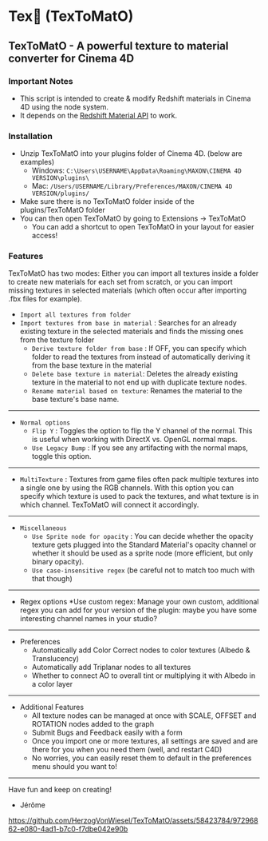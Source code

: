 # Tex🍅 (TexToMatO)
## TexToMatO - A powerful texture to material converter for Cinema 4D

### Important Notes
* This script is intended to create & modify Redshift materials in Cinema 4D using the node system.
* It depends on the [Redshift Material API](https://github.com/HerzogVonWiesel/Custom_Redshift_API) to work.

### Installation
* Unzip TexToMatO into your plugins folder of Cinema 4D. (below are examples)
     - Windows: `C:\Users\USERNAME\AppData\Roaming\MAXON\CINEMA 4D VERSION\plugins\`
     - Mac: `/Users/USERNAME/Library/Preferences/MAXON/CINEMA 4D VERSION/plugins/`
* Make sure there is no TexToMatO folder inside of the plugins/TexToMatO folder
* You can then open TexToMatO by going to Extensions -> TexToMatO
    * You can add a shortcut to open TexToMatO in your layout for easier access!

### Features
TexToMatO has two modes: Either you can import all textures inside a folder to create new materials for each set from scratch, or you can import missing textures in selected materials (which often occur after importing .fbx files for example).

* `Import all textures from folder`
* `Import textures from base in material` : Searches for an already existing texture in the selected materials and finds the missing ones from the texture folder
  * `Derive texture folder from base` : If OFF, you can specify which folder to read the textures from instead of automatically deriving it from the base texture in the material
  * `Delete base texture in material`: Deletes the already existing texture in the material to not end up with duplicate texture nodes.
  * `Rename material based on texture`: Renames the material to the base texture's base name.
---
* `Normal options`
  * `Flip Y` : Toggles the option to flip the Y channel of the normal. This is useful when working with DirectX vs. OpenGL normal maps.
  * `Use Legacy Bump` : If you see any artifacting with the normal maps, toggle this option.
---
* `MultiTexture` : Textures from game files often pack multiple textures into a single one by using the RGB channels. With this option you can specify which texture is used to pack the textures, and what texture is in which channel. TexToMatO will connect it accordingly.
---
* `Miscellaneous`
  * `Use Sprite node for opacity` : You can decide whether the opacity texture gets plugged into the Standard Material's opacity channel or whether it should be used as a sprite node (more efficient, but only binary opacity).
  * `Use case-insensitive regex` (be careful not to match too much with that though)
---
* Regex options
  *Use custom regex: Manage your own custom, additional regex you can add for your version of the plugin: maybe you have some interesting channel names in your studio?
---
* Preferences
  * Automatically add Color Correct nodes to color textures (Albedo & Translucency)
  * Automatically add Triplanar nodes to all textures
  * Whether to connect AO to overall tint or multiplying it with Albedo in a color layer
---
* Additional Features
  * All texture nodes can be managed at once with SCALE, OFFSET and ROTATION nodes added to the graph
  * Submit Bugs and Feedback easily with a form
  * Once you import one or more textures, all settings are saved and are there for you when you need them (well, and restart C4D)
  * No worries, you can easily reset them to default in the preferences menu should you want to!
---
Have fun and keep on creating!

- Jérôme


https://github.com/HerzogVonWiesel/TexToMatO/assets/58423784/97296862-e080-4ad1-b7c0-f7dbe042e90b

